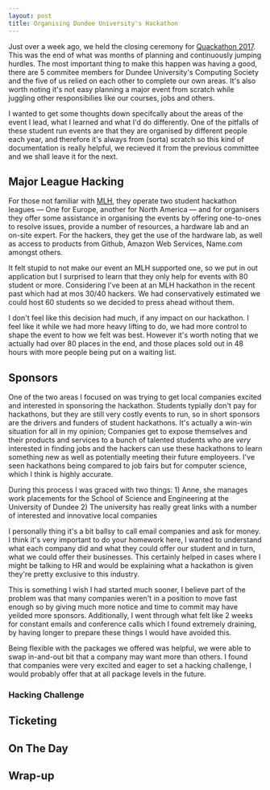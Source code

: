 ```yaml
---
layout: post
title: Organising Dundee University's Hackathon
---
```


Just over a week ago, we held the closing ceremony for [Quackathon 2017](http://quackathon.com/). This was the end of what was months of planning and continuously jumping hurdles. The most important thing to make this happen was having a good, there are 5 commitee members for Dundee University's Computing Society and the five of us relied on each other to complete our own areas. It's also worth noting it's not easy planning a major event from scratch while juggling other responsibilies like our courses, jobs and others.

I wanted to get some thoughts down specifcally about the areas of the event I lead, what I learned and what I'd do differently. One of the pitfalls of these student run events are that they are organised by different people each year, and therefore it's always from (sorta) scratch so this kind of documentation is really helpful, we recieved it from the previous committee and we shall leave it for the next.

## Major League Hacking

For those not familiar with [MLH](https://mlh.io/), they operate two student hackathon leagues — One for Europe, another for North America — and for organisers they offer some assistance in organising the events by offering one-to-ones to resolve issues, provide a number of resources, a hardware lab and an on-site expert. For the hackers, they get the use of the hardware lab, as well as access to products from Github, Amazon Web Services, Name.com amongst others.

It felt stupid to not make our event an MLH supported one, so we put in out application but I surprised to learn that they only help for events with 80 student or more. Considering I've been at an MLH hackathon in the recent past which had at mos 30/40 hackers. We had conservatively estimated we could host 60 students so we decided to press ahead without them.

I don't feel like this decision had much, if any impact on our hackathon. I feel like it while we had more heavy lifting to do, we had more control to shape the event to how we felt was best. However it's worth noting that we actually had over 80 places in the end, and those places sold out in 48 hours with more people being put on a waiting list.

## Sponsors

One of the two areas I focused on was trying to get local companies excited and interested in sponsoring the hackathon. Students typially don't pay for hackathons, but they are still very costly events to run, so in short sponsors are the drivers and funders of student hackathons. It's actually a win-win situation for all in my opinion; Companies get to expose themselves and their products and services to a bunch of talented students who are _very_ interested in finding jobs and the hackers can use these hackathons to learn something new as well as potentially meeting their future employeers. I've seen hackathons being compared to job fairs but for computer science, which I think is highly accurate.

During this process I was graced with two things:
	1) Anne, she manages work placements for the School of Science and Engineering at the University of Dundee
	2) The university has really great links with a number of interested and innovative local companies

I personally thing it's a bit ballsy to call email companies and ask for money. I think it's very important to do your homework here, I wanted to understand what each company did and what they could offer our student and in turn, what we could offer their businesses. This certainly helped in cases where I might be talking to HR and would be explaining what a hackathon is given they're pretty exclusive to this industry.

This is something I wish I had started much sooner, I believe part of the problem was that many companies weren't in a position to move fast enough so by giving much more notice and time to commit may have yeilded more sponsors. Additionally, I went through what felt like 2 weeks for constant emails and conference calls which I found extremely draining, by having longer to prepare these things I would have avoided this.

Being flexible with the packages we offered was helpful, we were able to swap in-and-out bit that a company may want more than others. I found that companies were very excited and eager to set a hacking challenge, I would probably offer that at all package levels in the future.

### Hacking Challenge

## Ticketing

## On The Day

## Wrap-up
